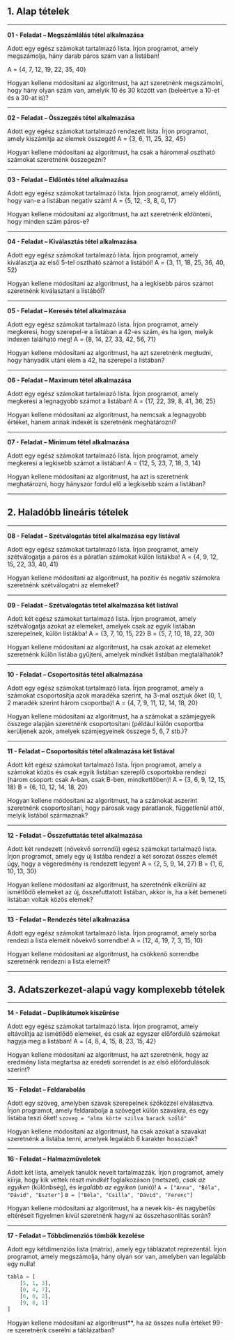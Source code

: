 

## **1. Alap tételek**

---

**01 - Feladat – Megszámlálás tétel alkalmazása**

Adott egy egész számokat tartalmazó lista. Írjon programot, amely megszámolja, hány darab páros szám van a listában!

A = {4, 7, 12, 19, 22, 35, 40}

Hogyan kellene módosítani az algoritmust, ha azt szeretnénk megszámolni, hogy hány olyan szám van, amelyik 10 és 30 között van (beleértve a 10-et és a 30-at is)?

---

**02 - Feladat – Összegzés tétel alkalmazása**

Adott egy egész számokat tartalmazó rendezett lista. Írjon programot, amely kiszámítja az elemek összegét!
A = {3, 6, 11, 25, 32, 45}

Hogyan kellene módosítani az algoritmust, ha csak a hárommal osztható számokat szeretnénk összegezni?

---

**03 - Feladat – Eldöntés tétel alkalmazása**

Adott egy egész számokat tartalmazó lista. Írjon programot, amely eldönti, hogy van-e a listában negatív szám!
A = {5, 12, -3, 8, 0, 17}

Hogyan kellene módosítani az algoritmust, ha azt szeretnénk eldönteni, hogy minden szám páros-e?

---

**04 - Feladat – Kiválasztás tétel alkalmazása**

Adott egy egész számokat tartalmazó lista. Írjon programot, amely kiválasztja az első 5-tel osztható számot a listából!
A = {3, 11, 18, 25, 36, 40, 52}

Hogyan kellene módosítani az algoritmust, ha a legkisebb páros számot szeretnénk kiválasztani a listából?

---

**05 - Feladat – Keresés tétel alkalmazása**

Adott egy egész számokat tartalmazó lista. Írjon programot, amely megkeresi, hogy szerepel-e a listában a 42-es szám, és ha igen, melyik indexen található meg!
A = {8, 14, 27, 33, 42, 56, 71}

Hogyan kellene módosítani az algoritmust, ha azt szeretnénk megtudni, hogy hányadik utáni elem a 42, ha szerepel a listában?

---

**06 - Feladat – Maximum tétel alkalmazása**

Adott egy egész számokat tartalmazó lista. Írjon programot, amely megkeresi a legnagyobb számot a listában!
A = {17, 22, 39, 8, 41, 36, 25}

Hogyan kellene módosítani az algoritmust, ha nemcsak a legnagyobb értéket, hanem annak indexét is szeretnénk meghatározni?

---

**07 - Feladat – Minimum tétel alkalmazása**

Adott egy egész számokat tartalmazó lista. Írjon programot, amely megkeresi a legkisebb számot a listában!
A = {12, 5, 23, 7, 18, 3, 14}

Hogyan kellene módosítani az algoritmust, ha azt is szeretnénk meghatározni, hogy hányszor fordul elő a legkisebb szám a listában?

---

## **2. Haladóbb lineáris tételek**

---

**08 - Feladat – Szétválogatás tétel alkalmazása egy listával**

Adott egy egész számokat tartalmazó lista. Írjon programot, amely szétválogatja a páros és a páratlan számokat külön listákba!
A = {4, 9, 12, 15, 22, 33, 40, 41}

Hogyan kellene módosítani az algoritmust, ha pozitív és negatív számokra szeretnénk szétválogatni az elemeket?

---

**09 - Feladat – Szétválogatás tétel alkalmazása két listával**

Adott két egész számokat tartalmazó lista. Írjon programot, amely szétválogatja azokat az elemeket, amelyek csak az egyik listában szerepelnek, külön listákba!
A = {3, 7, 10, 15, 22}
B = {5, 7, 10, 18, 22, 30}

Hogyan kellene módosítani az algoritmust, ha csak azokat az elemeket szeretnénk külön listába gyűjteni, amelyek mindkét listában megtalálhatók?

---

**10 - Feladat – Csoportosítás tétel alkalmazása**

Adott egy egész számokat tartalmazó lista. Írjon programot, amely a számokat csoportosítja azok maradéka szerint, ha 3-mal osztjuk őket (0, 1, 2 maradék szerint három csoportba)!
A = {4, 7, 9, 11, 12, 14, 18, 20}

Hogyan kellene módosítani az algoritmust, ha a számokat a számjegyeik összege alapján szeretnénk csoportosítani (például külön csoportba kerüljenek azok, amelyek számjegyeinek összege 5, 6, 7 stb.)?

---
**11 - Feladat – Csoportosítás tétel alkalmazása két listával**

Adott két egész számokat tartalmazó lista. Írjon programot, amely a számokat közös és csak egyik listában szereplő csoportokba rendezi (három csoport: csak A-ban, csak B-ben, mindkettőben)!
A = {3, 6, 9, 12, 15, 18}
B = {6, 10, 12, 14, 18, 20}

Hogyan kellene módosítani az algoritmust, ha a számokat aszerint szeretnénk csoportosítani, hogy párosak vagy páratlanok, függetlenül attól, melyik listából származnak?

---


**12 - Feladat – Összefuttatás tétel alkalmazása**

Adott két rendezett (növekvő sorrendű) egész számokat tartalmazó lista. Írjon programot, amely egy új listába rendezi a két sorozat összes elemét úgy, hogy a végeredmény is rendezett legyen!
A = {2, 5, 9, 14, 27}
B = {1, 6, 10, 13, 30}

Hogyan kellene módosítani az algoritmust, ha szeretnénk elkerülni az ismétlődő elemeket az új, összefuttatott listában, akkor is, ha a két bemeneti listában voltak közös elemek?

---

**13 - Feladat – Rendezés tétel alkalmazása**

Adott egy egész számokat tartalmazó lista. Írjon programot, amely sorba rendezi a lista elemeit növekvő sorrendbe!
A = {12, 4, 19, 7, 3, 15, 10}

Hogyan kellene módosítani az algoritmust, ha csökkenő sorrendbe szeretnénk rendezni a lista elemeit?

---

## **3. Adatszerkezet-alapú vagy komplexebb tételek**

---

**14 - Feladat – Duplikátumok kiszűrése**

Adott egy egész számokat tartalmazó lista. Írjon programot, amely eltávolítja az ismétlődő elemeket, és csak az egyszer előforduló számokat hagyja meg a listában!
A = {4, 8, 4, 15, 8, 23, 15, 42}

Hogyan kellene módosítani az algoritmust, ha azt szeretnénk, hogy az eredmény lista megtartsa az eredeti sorrendet is az első előfordulások szerint?

---

**15 - Feladat – Feldarabolás**

Adott egy szöveg, amelyben szavak szerepelnek szóközzel elválasztva. Írjon programot, amely feldarabolja a szöveget külön szavakra, és egy listába teszi őket!
`szoveg = "alma körte szilva barack szőlő"`

Hogyan kellene módosítani az algoritmust, ha csak azokat a szavakat szeretnénk a listába tenni, amelyek legalább 6 karakter hosszúak?

---

**16 - Feladat – Halmazműveletek**

Adott két lista, amelyek tanulók neveit tartalmazzák. Írjon programot, amely kiírja, hogy kik vettek részt *mindkét* foglalkozáson (metszet), *csak az egyiken* (különbség), és *legalább az egyiken* (unió)!
`A = ["Anna", "Béla", "Dávid", "Eszter"]`
`B = ["Béla", "Csilla", "Dávid", "Ferenc"]`

Hogyan kellene módosítani az algoritmust, ha a nevek kis- és nagybetűs eltéréseit figyelmen kívül szeretnénk hagyni az összehasonlítás során?

---

**17 - Feladat – Többdimenziós tömbök kezelése**

Adott egy kétdimenziós lista (mátrix), amely egy táblázatot reprezentál. Írjon programot, amely megszámolja, hány olyan sor van, amelyben van legalább egy nulla!

```python
tabla = [
    [5, 1, 3],
    [0, 4, 7],
    [6, 0, 2],
    [9, 8, 1]
]
```

Hogyan kellene módosítani az algoritmust**, ha az összes nulla értéket 99-re szeretnénk cserélni a táblázatban?

